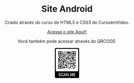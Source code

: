 <center> <h1>Site Android</h1> </center>

<center> Criado através do curso de HTML5 e CSS3 do CursoemVideo.

[Acesse o site Aqui!!](https://hevehespanhol.github.io/siteAndroid/)

Você também pode acessar através do QRCODE:

<img src="imagens/QRCODEdoSiteAndroid.png" alt="QRCODE" width="80"/>
</center>